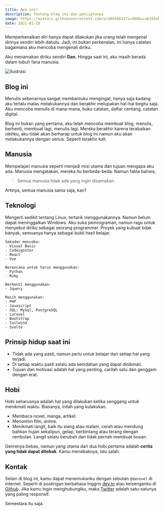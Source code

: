 ```yaml
---
title: Apa ini?
description: Tentang blog ini dan penciptanya
image: https://avatars.githubusercontent.com/u/48936611?s=460&u=ab165eb0208f0de8b191af271505e20645ba75c0&v=4
date: 2021-01-16
---
```


Memperkenalkan diri hanya dapat dilakukan jika orang telah mengenal dirinya sendiri lebih dahulu. Jadi, ini bukan perkenalan, ini hanya catatan bagaimana aku mencoba mengenali diriku.

Aku menamakan diriku sendiri **Dan**. Hingga saat ini, aku masih berada dalam tubuh fana manusia.

![Ilustrasi](/images/me.png)

## Blog ini

Menulis sebenarnya sangat membantuku mengingat, hanya saja kadang aku terlalu malas melakukannya dan berakhir melupakan hal-hal begitu saja. Aku mencoba menulis di mana-mana, buku catatan, daftar centang, catatan digital.

Blog ini bukan yang pertama, aku telah mencoba membuat blog, menulis, berhenti, membuat lagi, menulis lagi. Mereka berakhir karena terabaikan olehku, aku tidak akan berharap untuk blog ini namun aku akan melakukannya dengan serius. Seperti terakhir kali.

## Manusia

Mempelajari manusia seperti menjadi misi utama dan tujuan mengapa aku ada. Manusia mengatakan, mereka itu berbeda-beda. Namun fakta bahwa,

> Semua manusia tidak ada yang ingin disamakan.

Artinya, semua manusia sama saja, kan?

## Teknologi

Mengerti sedikit tentang Linux, tertarik menggunakannya. Namun belum dapat meninggalkan Windows. Aku suka pemrograman, namun ragu untuk menyebut diriku sebagai seorang programmer. Proyek yang kubuat tidak banyak, semuanya hanya sebagai bukti hasil belajar.

```
Sekadar mencoba:
- Visual Basic
- Codeigniter
- React
- Vue

Berencana untuk terus menggunakan:
- Python
- Ruby

Berhenti menggunakan:
- Jquery

Masih menggunakan:
- PHP
- Javascript
- SQL: MySql, PostgreSQL
- Laravel
- Bootstrap
- Tailwind
- Svelte
```

## Prinsip hidup saat ini

- Tidak ada yang pasti, namun perlu untuk belajar dari setiap hal yang terjadi.
- Di setiap waktu pasti selalu ada keindahan yang dapat dinikmati.
- Tujuan dan motivasi adalah hal yang penting, carilah satu dan genggam dengan erat.

## Hobi

Hobi seharusnya adalah hal yang dilakukan ketika senggang untuk menikmati waktu. Biasanya, inilah yang kulakukan.

- Membaca novel, manga, artikel.
- Menonton film, anime.
- Menikmati langit, baik itu siang atau malam, cerah atau mendung bahkan hujan sekalipun, gelap, berbintang atau terang dengan rembulan. Langit selalu berubah dan tidak pernah membuat bosan.

Genrenya bebas, namun yang utama dari dua hobi pertama adalah **cerita yang tidak dapat ditebak**. Kamu menebaknya, lalu salah.

## Kontak

Selain di blog ini, kamu dapat menemukanku dengan sebutan `@dansvel` di internet. Seperti di postingan berbahasa Inggris [dev.to](https://dev.to/dansvel) atau keisenganku di [Github](https://github.com/dansvel).
Jika kamu ingin menghubungiku, maka [Twitter](https://twitter.com/dansvel) adalah satu-satunya yang paling responsif.

Sementara itu saja.
